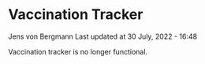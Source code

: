 Vaccination Tracker
================
Jens von Bergmann
Last updated at 30 July, 2022 - 16:48

Vaccination tracker is no longer functional.
